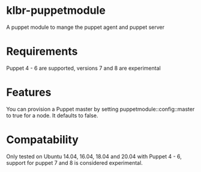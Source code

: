 # klbr-puppetmodule
A puppet module to mange the puppet agent and puppet server

# Requirements
Puppet 4 - 6 are supported, versions 7 and 8 are experimental

# Features
You can provision a Puppet master by setting puppetmodule::config::master to true for a node. It defaults to false.

# Compatability
Only tested on Ubuntu 14.04, 16.04, 18.04 and 20.04 with Puppet 4 - 6, support for puppet 7 and 8 is considered experimental.

